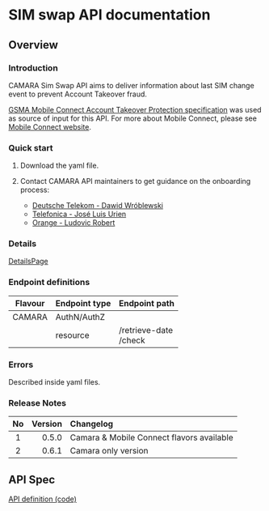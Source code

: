 # SIM swap API documentation

## Overview

### Introduction

CAMARA Sim Swap API aims to deliver information about last SIM change event to prevent Account Takeover fraud.

[GSMA Mobile Connect Account Takeover Protection specification](https://www.gsma.com/identity/wp-content/uploads/2022/12/IDY.24-Mobile-Connect-Account-Takeover-Protection-Definition-and-Technical-Requirements-v2.0.pdf) was used as source of input for this API. For more about Mobile Connect, please see [Mobile Connect website](https://mobileconnect.io/).

### Quick start

1. Download the yaml file.
2. Contact CAMARA API maintainers to get guidance on the onboarding process:

   * [Deutsche Telekom - Dawid Wróblewski](https://github.com/DT-DawidWroblewski)
   * [Telefonica - José Luis Urien](https://github.com/jlurien)
   * [Orange - Ludovic Robert](https://github.com/bigludo7)

### Details

[DetailsPage](../../documentation/API_documentation/CAMARA/Check_sim_swap_API.md)


### Endpoint definitions


|Flavour|Endpoint type|Endpoint path|
|---|---|---|
|CAMARA|AuthN/AuthZ||
||resource|/retrieve-date<br>/check|

### Errors

Described inside yaml files.

### Release Notes

|No|Version|Changelog|
|:---:|---:|:---|
|1|0.5.0|Camara & Mobile Connect flavors available|
|2|0.6.1|Camara only version<br>|

## API Spec
[API definition (code)](../../code/API_definitions/checkSimSwap.camara.swagger.yaml)

